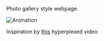 Photo gallery style webpage.

![Animation](https://user-images.githubusercontent.com/20894332/221384510-e196a811-4dd7-47cc-b799-c638bbee607f.gif)

Inspiration by [this](https://www.youtube.com/watch?v=Jt3A2lNN2aE) hyperplexed video 
